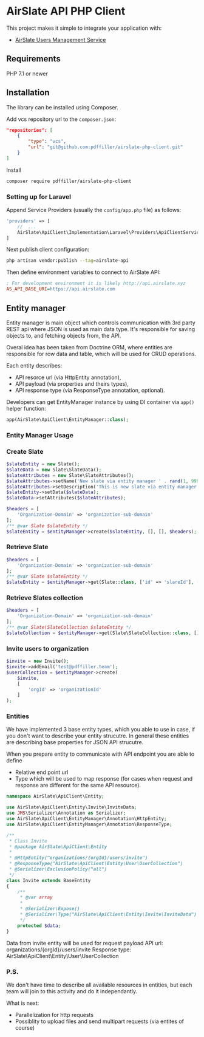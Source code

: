 # AirSlate API PHP Client

This project makes it simple to integrate your application with:
 - [AirSlate Users Management Service](https://github.com/pdffiller/airslate-users-api)

## Requirements

PHP 7.1 or newer

## Installation

The library can be installed using Composer.

Add vcs repository url to the `composer.json`:

```json
"repositories": [
    {
        "type": "vcs",
        "url": "git@github.com:pdffiller/airslate-php-client.git"
    }
]
```

Install

```bash
composer require pdffiller/airslate-php-client
```

### Setting up for Laravel

Append Service Providers (usually the `config/app.php` file) as follows:

```php
'providers' => [
    //  ...
    AirSlate\ApiClient\Implementation\Laravel\Providers\ApiClientServiceProvider::class,
]
```

Next publish client configuration:

```bash
php artisan vendor:publish --tag=airslate-api
```

Then define environment variables to connect to AirSlate API:

```ini
; For development environment it is likely http://api.airslate.xyz
AS_API_BASE_URI=https://api.airslate.com
```

## Entity manager

Entity manager is main object which controls communication with 3rd party REST api where JSON is used as main data type.
It's responsible for saving objects to, and fetching objects from, the API.

Overal idea has been taken from Doctrine ORM, where entities are responsible for row data and table,
which will be used for CRUD operations.

Each entity describes:
- API resorce url (via HttpEntity annotation),
- API payload (via properties and theirs types),
- API response type (via ResponseType annotation, optional).

Developers can get EntityManager instance by using DI container via `app()` helper function:

```php
app(AirSlate\ApiClient\EntityManager::class);
```

### Entity Manager Usage 

### Create Slate
```php
$slateEntity = new Slate();
$slateData = new Slate\SlateData();
$slateAttributes = new Slate\SlateAttributes();
$slateAttributes->setName('New slate via entity manager ' . rand(1, 9999));
$slateAttributes->setDescription('This is new slate via entity manager and seems it works...' . rand(1, 9999));
$slateEntity->setData($slateData);
$slateData->setAttributes($slateAttributes);

$headers = [
    'Organization-Domain' => 'organization-sub-domain'
];
/** @var Slate $slateEntity */
$slateEntity = $entityManager->create($slateEntity, [], [], $headers);
```

### Retrieve Slate
```php
$headers = [
    'Organization-Domain' => 'organization-sub-domain'
];
/** @var Slate $slateEntity */
$slateEntity = $entityManager->get(Slate::class, ['id' => 'slareId'], [], $headers);
```

### Retrieve Slates collection
```php
$headers = [
    'Organization-Domain' => 'organization-sub-domain'
];
/** @var Slate\SlateCollection $slateEntity */
$slateCollection = $entityManager->get(Slate\SlateCollection::class, [], [], $headers);
```

### Invite users to organization
```php
$invite = new Invite();
$invite->addEmail('test@pdffiller.team');
$userCollection = $entityManager->create(
    $invite,
    [
        'orgId' => 'organizationId'
    ]
);
```

### Entities

We have implemented 3 base entity types, which you able to use in case,
if you don't want to describe your entity strucutre.
In general these entities are describing base properties for JSON API strucutre.

When you prepare entity to communicate with API endpoint you are able to define
- Relative end point url
- Type which will be used to map response (for cases when request and response are different for the same API resource).

```php
namespace AirSlate\ApiClient\Entity;

use AirSlate\ApiClient\Entity\Invite\InviteData;
use JMS\Serializer\Annotation as Serializer;
use AirSlate\ApiClient\EntityManager\Annotation\HttpEntity;
use AirSlate\ApiClient\EntityManager\Annotation\ResponseType;

/**
 * Class Invite
 * @package AirSlate\ApiClient\Entity
 *
 * @HttpEntity("organizations/{orgId}/users/invite")
 * @ResponseType("AirSlate\ApiClient\Entity\User\UserCollection")
 * @Serializer\ExclusionPolicy("all")
 */
class Invite extends BaseEntity
{
    /**
     * @var array
     *
     * @Serializer\Expose()
     * @Serializer\Type("AirSlate\ApiClient\Entity\Invite\InviteData")
     */
    protected $data;
}
```
Data from invite entity will be used for request payload
API url: organizations/{orgId}/users/invite
Response type: AirSlate\ApiClient\Entity\User\UserCollection

### P.S.
We don't have time to describe all available resources in entities, but each team will join to this activity and 
do it independantly.

What is next:
- Parallelization for http requests
- Possiblity to upload files and send multipart requests (via entites of course)
 